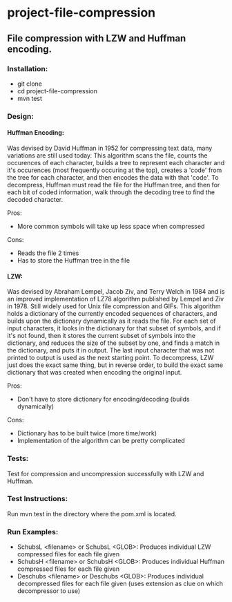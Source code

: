 # project-file-compression
## File compression with LZW and Huffman encoding.

### Installation:

* git clone
* cd project-file-compression
* mvn test

### Design:

#### Huffman Encoding:

Was devised by David Huffman in 1952 for compressing text data, many variations are still used today. This algorithm scans the file, counts the occurences of each character, builds a tree to represent each character and it's occurences (most frequently occuring at the top), creates a 'code' from the tree for each character, and then encodes the data with that 'code'. 
To decompress, Huffman must read the file for the Huffman tree, and then for each bit of coded information, walk through the decoding tree to find the decoded character.

Pros:
- More common symbols will take up less space when compressed

Cons:
- Reads the file 2 times
- Has to store the Huffman tree in the file

#### LZW:

Was devised by Abraham Lempel, Jacob Ziv, and Terry Welch in 1984 and is an improved implementation of LZ78 algorithm published by Lempel and Ziv in 1978. Still widely used for Unix file compression and GIFs. This algorithm holds a dictionary of the currently encoded sequences of characters, and builds upon the dictionary dynamically as it reads the file. For each set of input characters, it looks in the dictionary for that subset of symbols, and if it's not found, then it stores the current subset of symbols into the dictionary, and reduces the size of the subset by one, and finds a match in the dictionary, and puts it in output. The last input character that was not printed to output is used as the next starting point.
To decompress, LZW just does the exact same thing, but in reverse order, to build the exact same dictionary that was created when encoding the original input.

Pros:
- Don't have to store dictionary for encoding/decoding (builds dynamically)

Cons:
- Dictionary has to be built twice (more time/work)
- Implementation of the algorithm can be pretty complicated

### Tests:

Test for compression and uncompression successfully with LZW and Huffman.

### Test Instructions:

Run mvn test in the directory where the pom.xml is located.

### Run Examples:

* SchubsL \<filename> or SchubsL \<GLOB>: Produces individual LZW compressed files for each file given
* SchubsH \<filename> or SchubsH \<GLOB>: Produces individual Huffman compressed files for each file given
* Deschubs \<filename> or Deschubs \<GLOB>: Produces individual decompressed files for each file given (uses extension as clue on which decompressor to use)


